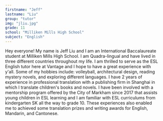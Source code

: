 ```yaml
---
firstname: "Jeff"
lastname: "Liu"
group: "tutor"
img: "jliu.jpg"
grade: 11
school: "Milliken Mills High School"
subject: "English"
---
```


Hey everyone! My name is Jeff Liu and I am an International Baccalaureate student at Milliken Mills High School. I am Quadra-lingual and have lived in three different countries throughout my life. I am thrilled to serve as the ESL English tutor here at Vantage and I hope to have a great experience with y'all. Some of my hobbies include: volleyball, architectural design, reading mystery novels, and exploring different languages. I have 2 years of experience in professional translation with a publishing firm in Shanghai in which I translate children's books and novels. I have been involved with a mentorship program offered by the City of Markham since 2017 that assists young children in ESL learning and I am familiar with ESL curriculums from kindergarten SK all the way to grade 10. These experiences also enabled me to achieved some translation prizes and writing awards for English, Mandarin, and Cantonese.